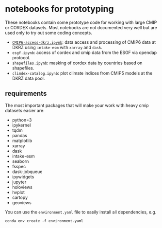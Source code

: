 # notebooks for prototyping

These notebooks contain some prototype code for working with large CMIP or CORDEX datasets. Most notebooks are not documented 
very well but are used only to try out some coding concepts.

* [`CMIP6-access-dkrz.ipynb`](https://github.com/larsbuntemeyer/notebooks/blob/main/CMIP6-access-dkrz.ipynb): data access and processing of CMIP6 data at DKRZ using `intake-esm` with `xarray` and `dask`.
* `esgf.ipynb`: access of cordex and cmip data from the ESGF via opendap protocol.
* `shapefiles.ipynb`: masking of cordex data by countries based on shapefiles.
* `climdex-catalog.ipynb`: plot climate indices from CMIP5 models at the DKRZ data pool.


## requirements

The most important packages that will make your work with heavy cmip datasets easier are:

  - python=3
  - ipykernel
  - tqdm
  - pandas
  - matplotlib
  - xarray
  - dask
  - intake-esm
  - seaborn
  - fsspec
  - dask-jobqueue
  - ipywidgets
  - jupyter
  - holoviews
  - hvplot
  - cartopy
  - geoviews

You can use the `environment.yaml` file to easily install all dependencies, e.g.
```
conda env create -f environment.yaml
```
